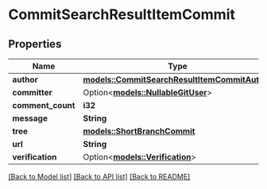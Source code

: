 # CommitSearchResultItemCommit

## Properties

Name | Type | Description | Notes
------------ | ------------- | ------------- | -------------
**author** | [**models::CommitSearchResultItemCommitAuthor**](commit_search_result_item_commit_author.md) |  | 
**committer** | Option<[**models::NullableGitUser**](nullable-git-user.md)> |  | 
**comment_count** | **i32** |  | 
**message** | **String** |  | 
**tree** | [**models::ShortBranchCommit**](short_branch_commit.md) |  | 
**url** | **String** |  | 
**verification** | Option<[**models::Verification**](verification.md)> |  | [optional]

[[Back to Model list]](../README.md#documentation-for-models) [[Back to API list]](../README.md#documentation-for-api-endpoints) [[Back to README]](../README.md)


